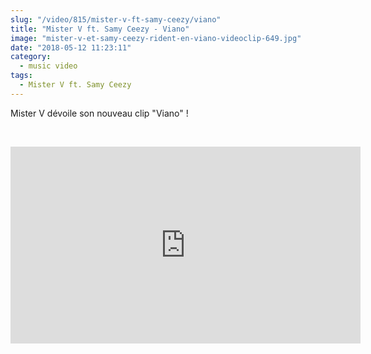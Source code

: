 ```yaml
--- 
slug: "/video/815/mister-v-ft-samy-ceezy/viano"
title: "Mister V ft. Samy Ceezy - Viano"
image: "mister-v-et-samy-ceezy-rident-en-viano-videoclip-649.jpg"
date: "2018-05-12 11:23:11"
category:
  - music video
tags:
  - Mister V ft. Samy Ceezy
---
```

<p>Mister V dévoile son nouveau clip "Viano" !</p><br/><p><iframe width="560" height="315" src="https://www.youtube.com/embed/oErdnnRV9g0" frameborder="0" allow="autoplay; encrypted-media" allowfullscreen></iframe></p>